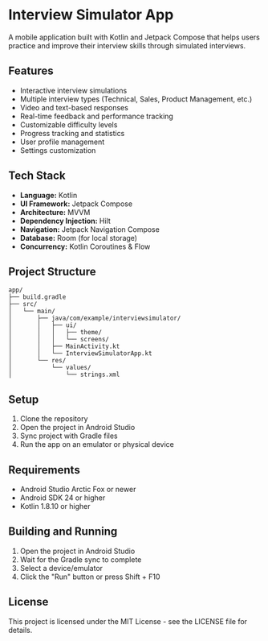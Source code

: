 # Interview Simulator App

A mobile application built with Kotlin and Jetpack Compose that helps users practice and improve their interview skills through simulated interviews.

## Features

- Interactive interview simulations
- Multiple interview types (Technical, Sales, Product Management, etc.)
- Video and text-based responses
- Real-time feedback and performance tracking
- Customizable difficulty levels
- Progress tracking and statistics
- User profile management
- Settings customization

## Tech Stack

- **Language:** Kotlin
- **UI Framework:** Jetpack Compose
- **Architecture:** MVVM
- **Dependency Injection:** Hilt
- **Navigation:** Jetpack Navigation Compose
- **Database:** Room (for local storage)
- **Concurrency:** Kotlin Coroutines & Flow

## Project Structure

```
app/
├── build.gradle
├── src/
│   └── main/
│       ├── java/com/example/interviewsimulator/
│       │   ├── ui/
│       │   │   ├── theme/
│       │   │   └── screens/
│       │   ├── MainActivity.kt
│       │   └── InterviewSimulatorApp.kt
│       └── res/
│           └── values/
│               └── strings.xml
```

## Setup

1. Clone the repository
2. Open the project in Android Studio
3. Sync project with Gradle files
4. Run the app on an emulator or physical device

## Requirements

- Android Studio Arctic Fox or newer
- Android SDK 24 or higher
- Kotlin 1.8.10 or higher

## Building and Running

1. Open the project in Android Studio
2. Wait for the Gradle sync to complete
3. Select a device/emulator
4. Click the "Run" button or press Shift + F10

## License

This project is licensed under the MIT License - see the LICENSE file for details.
